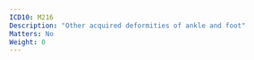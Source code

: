```yaml
---
ICD10: M216
Description: "Other acquired deformities of ankle and foot"
Matters: No
Weight: 0
---
```

